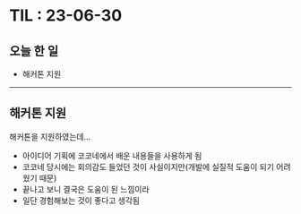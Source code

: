 # TIL : 23-06-30
## 오늘 한 일
- 해커톤 지원
---
## 해커톤 지원
해커톤을 지원하였는데...   
- 아이디어 기획에 코코네에서 배운 내용들을 사용하게 됨
- 코코네 당시에는 회의감도 들었던 것이 사실이지만(개발에 실질적 도움이 되기 어려웠기 때문)
- 끝나고 보니 결국은 도움이 된 느낌이라
- 일단 경험해보는 것이 좋다고 생각됨